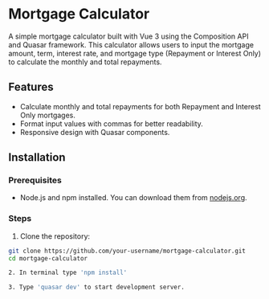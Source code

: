 # Mortgage Calculator

A simple mortgage calculator built with Vue 3 using the Composition API and Quasar framework. This calculator allows users to input the mortgage amount, term, interest rate, and mortgage type (Repayment or Interest Only) to calculate the monthly and total repayments.

## Features

- Calculate monthly and total repayments for both Repayment and Interest Only mortgages.
- Format input values with commas for better readability.
- Responsive design with Quasar components.

## Installation

### Prerequisites

- Node.js and npm installed. You can download them from [nodejs.org](https://nodejs.org/).

### Steps

1. Clone the repository:

```sh
git clone https://github.com/your-username/mortgage-calculator.git
cd mortgage-calculator

2. In terminal type 'npm install'

3. Type 'quasar dev' to start development server.
